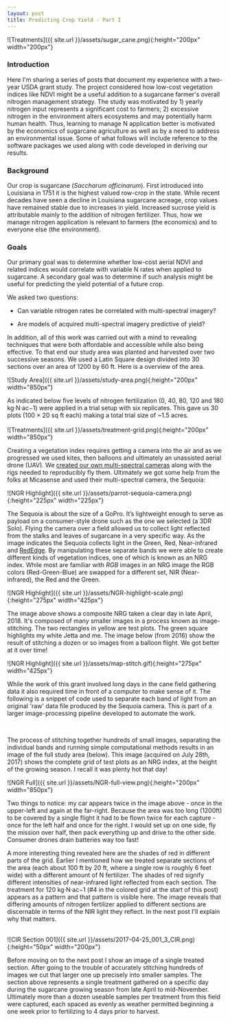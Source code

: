 ```yaml
---
layout: post
title: Predicting Crop Yield - Part I
---
```


![Treatments]({{ site.url }}/assets/sugar_cane.png){:height="200px" width="200px"} 

### Introduction

Here I'm sharing a series of posts that document my experience with a two-year USDA grant study. The project considered how low-cost vegetation indices like NDVI might be a useful addition to a sugarcane farmer's overall nitrogen management strategy. The study was motivated by 1) yearly nitrogen input represents a significant cost to farmers; 2) excessive nitrogen in the environment alters ecosystems and may potentially harm human health. Thus, learning to manage N application better is motivated by the economics of sugarcane agriculture as well as by a need to address an environmental issue. Some of what follows will include reference to the software packages we used along with code developed in deriving our results.   

### Background

Our crop is sugarcane (*Saccharum officinarum*). First introduced into Louisiana in 1751 it is the highest valued row-crop in the state. While recent decades have seen a decline in Louisiana sugarcane acreage, crop values have remained stable due to increases in yield. Increased sucrose yield is attributable mainly to the addition of nitrogen fertilizer. Thus, how we manage nitrogen application is relevant to farmers (the economics) and to everyone else (the environment). 
 
### Goals
Our primary goal was to determine whether low-cost aerial NDVI and related indices would correlate with variable N rates when applied to sugarcane. A secondary goal was to determine if such analysis might be useful for predicting the yield potential of a future crop.

We asked two questions:

* Can variable nitrogen rates be correlated with multi-spectral imagery?

* Are models of acquired multi-spectral imagery predictive of yield?


In addition, all of this work was carried out with a mind to revealing techniques that were both affordable and accessible while also being effective. To that end our study area was planted and harvested over two successive seasons. We used a Latin Square design divided into 30 sections over an area of 1200 by 60 ft. Here is a overview of the area.

![Study Area]({{ site.url }}/assets/study-area.png){:height="200px" width="850px"} 

As indicated below five levels of nitrogen fertilization (0, 40, 80, 120 and 180 kg·N·ac−1) were applied in a trial setup with six replicates. This gave us 30 plots (100 × 20 sq ft each) making a total trial size of ~1.5 acres.
<br />  
![Treatments]({{ site.url }}/assets/treatment-grid.png){:height="200px" width="850px"} 
<br />  

Creating a vegetation index requires getting a camera into the air and as we progressed we used kites, then balloons and ultimately an unassisted aerial drone (UAV). We [created our own multi-spectral cameras](https://publiclab.org/wiki/near-infrared-camera) along with the rigs needed to reproducibly fly them. Ultimately we got some help from the folks at Micasense and used their multi-spectral camera, the Sequoia:

![NGR Highlight]({{ site.url }}/assets/parrot-sequoia-camera.png){:height="225px" width="225px"}

The Sequoia is about the size of a GoPro. It’s lightweight enough to serve as payload on a consumer-style drone such as the one we selected (a 3DR Solo). Flying the camera over a field allowed us to collect light reflected from the stalks and leaves of sugarcane in a very specific way. As the image indicates the Sequoia collects light in the Green, Red, Near-infrared and [RedEdge](https://en.wikipedia.org/wiki/Red_edge). By manipulating these separate bands we were able to create different kinds of vegetation indices, one of which is known as an NRG index. While most are familiar with *RGB* images in an NRG image the RGB colors (Red-Green-Blue) are swapped for a different set, NIR (Near-infrared), the Red and the Green.

![NGR Highlight]({{ site.url }}/assets/NGR-highlight-scale.png){:height="275px" width="425px"}

The image above shows a composite NRG taken a clear day in late April, 2018. It's composed of many smaller images in a process known as image-stitching. The two rectangles in yellow are test plots. The green square highlights my white Jetta and me. The image below (from 2016) show the result of stitching a dozen or so images from a balloon flight. We got better at it over time! 

![NGR Highlight]({{ site.url }}/assets/map-stitch.gif){:height="275px" width="425px"}
<br />  

While the work of this grant involved long days in the cane field gathering data it also required time in front of a computer to make sense of it. The following is a snippet of code used to separate each band of light from an original 'raw' data file produced by the Sequoia camera. This is part of a larger image-processing pipeline developed to automate the work.
<br />  

<!-- {% highlight python %} {% endhighlight %} -->
<script src="https://gist.github.com/geraldmc/1d3f059a33a30caf73a7f0446892f76f.js"></script>
<br />  

The process of stitching together hundreds of small images, separating the individual bands and running simple computational methods results in an image of the full study area (below). This image (acquired on July 28th, 2017) shows the complete grid of test plots as an NRG index, at the height of the growing season. I recall it was plenty hot that day!

![NGR Full]({{ site.url }}/assets/NGR-full-view.png){:height="200px" width="850px"} 

Two things to notice: my car appears twice in the image above - once in the upper-left and again at the far-right. Because the area was too long (1200ft) to be covered by a single flight it had to be flown twice for each capture - once for the left half and once for the right. I would set up on one side, fly the mission over half, then pack everything up and drive to the other side. Consumer drones drain batteries way too fast!

A more interesting thing revealed here are the shades of red in different parts of the grid. Earlier I mentioned how we treated separate sections of the area (each about 100 ft by 20 ft, where a single row is roughly 6 feet wide) with a different amount of N fertilizer. The shades of red signify different intensities of near-infrared light reflected from each section. The treatment for 120 kg·N·ac−1 (#4 in the colored grid at the start of this post) appears as a pattern and that pattern is visible here. The image reveals that differing amounts of nitrogen fertilizer applied to different sections are discernable in terms of the NIR light they reflect. In the next post I'll explain why that matters.    

<br />  
![CIR Section 001]({{ site.url }}/assets/2017-04-25_001_3_CIR.png){:height="50px" width="200px"} 

Before moving on to the next post I show an image of a single treated section. After going to the trouble of accurately stitching hundreds of images we cut that larger one up precisely into smaller samples. The section above represents a single treatment gathered on a specific day during the sugarcane growing season from late April to mid-November. Ultimately more than a dozen useable samples per treatment from this field were captured, each spaced as evenly as weather permitted beginning a one week prior to fertilizing to 4 days prior to harvest.